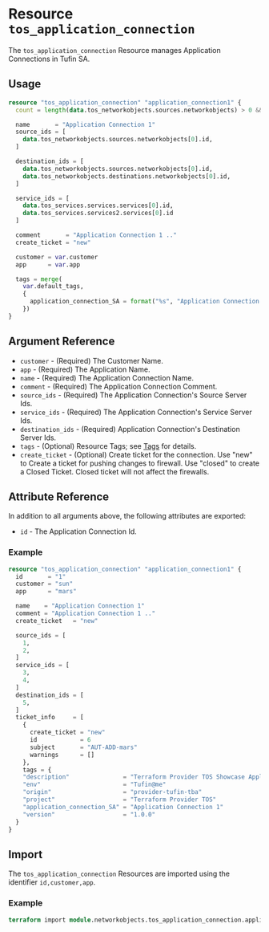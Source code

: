 # Resource `tos_application_connection`

The `tos_application_connection` Resource manages Application Connections in Tufin SA.

## Usage

```terraform
resource "tos_application_connection" "application_connection1" {
  count = length(data.tos_networkobjects.sources.networkobjects) > 0 && length(data.tos_networkobjects.sources.networkobjects) > 0 && length(data.tos_services.services.services) > 0  ? 1 : 0

  name       = "Application Connection 1"
  source_ids = [
    data.tos_networkobjects.sources.networkobjects[0].id,
  ]

  destination_ids = [
    data.tos_networkobjects.sources.networkobjects[0].id,
    data.tos_networkobjects.destinations.networkobjects[0].id,
  ]

  service_ids = [
    data.tos_services.services.services[0].id,
    data.tos_services.services2.services[0].id
  ]

  comment       = "Application Connection 1 .."
  create_ticket = "new"

  customer = var.customer
  app      = var.app

  tags = merge(
    var.default_tags,
    {
      application_connection_SA = format("%s", "Application Connection 1")
    })
}
```

## Argument Reference

* `customer` - (Required) The Customer Name.
* `app` - (Required) The Application Name.
* `name` - (Required) The Application Connection Name.
* `comment` - (Required) The Application Connection Comment.
* `source_ids` - (Required) The Application Connection's Source Server Ids.
* `service_ids` - (Required) The Application Connection's Service Server Ids.
* `destination_ids` - (Required) Application Connection's Destination Server Ids.
* `tags` - (Optional) Resource Tags; see [Tags](tag.md) for details.
* `create_ticket` - (Optional) Create ticket for the connection. Use "new" to Create a ticket for pushing changes to firewall. Use "closed" to create a Closed Ticket. Closed ticket will not affect the firewalls.

## Attribute Reference

In addition to all arguments above, the following attributes are exported:

* `id` - The Application Connection Id.

### Example

```terraform
resource "tos_application_connection" "application_connection1" {
  id       = "1"
  customer = "sun"
  app      = "mars"

  name    = "Application Connection 1"
  comment = "Application Connection 1 .."
  create_ticket   = "new"

  source_ids = [
    1,
    2,
  ]
  service_ids = [
    3,
    4,
  ]
  destination_ids = [
    5,
  ]
  ticket_info     = [
    {
      create_ticket = "new"
      id            = 6
      subject       = "AUT-ADD-mars"
      warnings      = []
    },
    tags = {
    "description"               = "Terraform Provider TOS Showcase Application Connection Objects"
    "env"                       = "Tufin@me"
    "origin"                    = "provider-tufin-tba"
    "project"                   = "Terraform Provider TOS"
    "application_connection_SA" = "Application Connection 1"
    "version"                   = "1.0.0"
  }
}
```

## Import

The `tos_application_connection` Resources are imported using the identifier `id,customer,app`.

### Example

```terraform
terraform import module.networkobjects.tos_application_connection.application_connection_1 1, moon, App1
```
